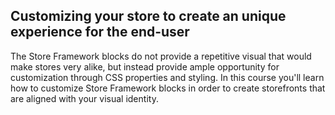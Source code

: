 ## Customizing your store to create an unique experience for the end-user

The Store Framework blocks do not provide a repetitive visual that would make stores very alike, but instead provide ample opportunity for customization through CSS properties and styling. In this course you'll learn how to customize Store Framework blocks in order to create storefronts that are aligned with your visual identity.
